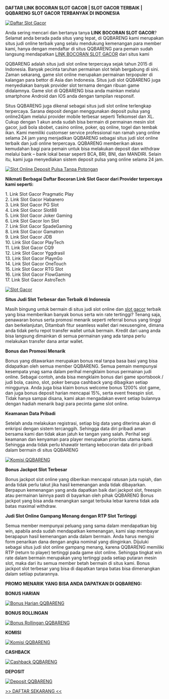 **DAFTAR LINK BOCORAN SLOT GACOR | SLOT GACOR TERBAIK | QQBARENG SLOT GACOR TERBANYAK DI INDONESIA**

[![Daftar Slot Gacor](https://ik.imagekit.io/qqbareng/tr:w-250,h-auto/daftar_slotgacor_qqbareng?ik-sdk-version=javascript-1.4.3&updatedAt=1647658638355)](https://172.105.117.56/)

Anda sering mencari dan bertanya tanya **LINK BOCORAN SLOT GACOR**? Selamat anda berada pada situs yang tepat, di QQBARENG kami merupakan situs judi online terbaik yang selalu mendukung kemenangan para member kami, hanya dengan mendaftar di situs QQBARENG para pemain sudah langsung mendapatkan [LINK BOCORAN SLOT GACOR](https://172.105.117.56/) dari situs kami

QQBARENG adalah situs judi slot online terpercaya sejak tahun 2015 di Indonesia. Banyak pecinta taruhan permainan slot telah bergabung di sini. Zaman sekarang, game slot online merupakan permainan terpopuler di kalangan para bettor di Asia dan Indonesia. Situs judi slot QQBARENG juga menyediakan banyak provider slot ternama dengan ribuan game didalamnya. Game slot di QQBARENG bisa anda mainkan melalui smartphone Android dan IOS anda dengan tampilan responsif.

Situs QQBARENG juga dikenal sebagai situs judi slot online terlengkap terpercaya. Sarana deposit dengan menggunakan deposit pulsa yang online24jam melalui provider mobile terbesar seperti Telkomsel dan XL. Cukup dengan 1 akun anda sudah bisa bermain di permainan mesin slot gacor, judi bola sbobet, casino online, poker, qq online, togel dan tembak ikan. Kami memiliki customser service professional nan ramah yang online selama 24 jam yang menjadikan QQBARENG sebagai situs judi slot online terbaik dan judi online terpercaya. QQBARENG memberikan akses kemudahan bagi para pemain untuk bisa melakukan deposit dan withdraw melalui bank – bank lokal besar seperti BCA, BRI, BNI, dan MANDIRI. Selain itu, kami juga menyediakan sistem deposit pulsa yang online selama 24 jam.

[![Slot Online Deposit Pulsa Tanpa Potongan](https://ik.imagekit.io/qqbareng/tr:w-550,h-auto/deposit_qqbareng?ik-sdk-version=javascript-1.4.3&updatedAt=1647658560463)](https://172.105.117.56/)

**Nikmati Berbagai Daftar Bocoran Link Slot Gacor dari Provider terpercaya kami seperti:**

1\. Link Slot Gacor Pragmatic Play  
2\. Link Slot Gacor Habanero  
3\. Link Slot Gacor PG Slot  
4\. Link Slot Gacor Slot88  
5\. Link Slot Gacor Joker Gaming  
6\. Link Slot Gacor Ion Slot  
7\. Link Slot Gacor SpadeGaming  
8\. Link Slot Gacor Gamatron  
9\. Link Slot Gacor JDB  
10\. Link Slot Gacor PlayTech  
11\. Link Slot Gacor CQ9  
12\. Link Slot Gacor Yggdrasil  
13\. Link Slot Gacor PlaynGo  
14\. Link Slot Gacor OneTouch  
15\. Link Slot Gacor RTG Slot  
16\. Link Slot Gacor FlowGaming  
17\. Link Slot Gacor AstroTech

[![Slot Gacor](https://ik.imagekit.io/qqbareng/tr:w-400,h-auto/slotgacor_qqbareng?ik-sdk-version=javascript-1.4.3&updatedAt=1647658690205)](https://172.105.117.56/)

**Situs Judi Slot Terbesar dan Terbaik di Indonesia**

Masih bingung untuk bermain di situs judi slot online dan [slot gacor](https://172.105.117.56/) terbaik yang bisa memberikan banyak bonus serta win rate tertinggi? Tenang saja, penawaran bonus serta promosi menarik seperti referral bonus yang tinggi dan berkelanjutan, Ditambah fitur seamless wallet dari nexusengine, dimana anda tidak perlu repot transfer wallet untuk bermain. Kredit dari uang anda bisa langsung dimainkan di semua permainan yang ada tanpa perlu melakukan transfer dana antar wallet.

**Bonus dan Promosi Menarik**

Bonus yang ditawarkan merupakan bonus real tanpa basa basi yang bisa didapatkan oleh semua member QQBARENG. Semua pemain mempunyai kesempata ynag sama dalam perihal mengklaim bonus permainan judi online. Sebagai contoh, anda bisa mengklaim bonus dari game sportsbook / judi bola, casino, slot, poker berupa cashback yang dibagikan setiap minggunya. Anda juga bisa klaim bonus welcome bonus 1200% slot game, dan juga bonus deposit harian mencapai 15%, serta event freespin slot. Tidak hanya sampai disana, kami akan mengadakan event setiap bulannya dengan hadiah menarik bagi para pecinta game slot online.

**Keamanan Data Pribadi**

Setelah anda melakukan registrasi, setiap big data yang diterima akan di enkripsi dengan sistem tercanggih. Sehingga data diri pribadi aman bersama kami dan tidak akan jatuh ke tangan yang salah. Perihal segi keamanan dan kenyaman para player merupakan prioritas utama kami. Sehingga anda tidak perlu khawatir tentang kebocoran data diri pribadi dalam bermain di situs QQBARENG

[![Komisi QQBARENG](https://ik.imagekit.io/qqbareng/tr:w-550,h-auto/komisi_referral_pFnEIwhPx?ik-sdk-version=javascript-1.4.3&updatedAt=1647660948684)](https://172.105.117.56/)

**Bonus Jackpot Slot Terbesar**

Bonus jackpot slot online yang diberikan mencapai ratusan juta rupiah, dan anda tidak perlu takut jika hasil kemenangan anda tidak dibayarkan. Berpapun kemenangan yang anda dapatkan baik dari jackpot slot, freespin atau permainan lainnya pasti di bayarkan oleh pihak QQBARENG Bonus jackpot yang bisa anda menangkan sangat terbuka lebar karena tidak ada batas maximal withdraw.

**Judi Slot Online Gampang Menang dengan RTP Slot Tertinggi**

Semua member mempunyai peluang yang sama dalam mendapatkan big win, apabila anda sudah mendapatkan kemenangan, kami siap membayar berapapun hasil kemenangan anda dalam bermain. Anda harus mengisi form penarikan dana dengan angka nominal yang diinginkan. Dijuluki sebagai situs judi slot online gampang menang, karena QQBARENG memiliki RTP (return to player) tertinggi pada game slot online. Sehingga tingkat win rate dalam bermain merupakan yang tertinggi pada setiap putaran mesin slot, maka dari itu semua member betah bermain di situs kami. Bonus jackpot slot terbesar yang bisa di dapatkan tanpa batas bisa dimenangkan dalam setiiap putarannya.

**PROMO MENARIK YANG BISA ANDA DAPATKAN DI QQBARENG:**

**BONUS HARIAN**

[![Bonus Harian QQBARENG](https://ik.imagekit.io/qqbareng/tr:w-325,h-auto/bonus_harian_qqbareng?ik-sdk-version=javascript-1.4.3&updatedAt=1647657383988)](https://172.105.117.56/)

**BONUS ROLLINGAN**

[![Bonus Rollingan QQBARENG](https://ik.imagekit.io/qqbareng/tr:w-325,h-auto/bonus_qqbareng?ik-sdk-version=javascript-1.4.3&updatedAt=1647657352352)](https://172.105.117.56/)

**KOMISI**

[![Komisi QQBARENG](https://ik.imagekit.io/qqbareng/tr:w-325,h-auto/komisi_qqbareng?ik-sdk-version=javascript-1.4.3&updatedAt=1647657365483)](https://172.105.117.56/)

**CASHBACK**

[![Cashback QQBARENG](https://ik.imagekit.io/qqbareng/tr:w-325,h-auto/cashback_qqbareng?ik-sdk-version=javascript-1.4.3&updatedAt=1647657398319)](https://172.105.117.56/)

**DEPOSIT**

[![Deposit QQBARENG](https://ik.imagekit.io/qqbareng/tr:w-325,h-auto/deposit_qqbareng1_y41IJX4ym?ik-sdk-version=javascript-1.4.3&updatedAt=1647661101764)](https://172.105.117.56/)

[\>> DAFTAR SEKARANG <<](https://172.105.117.56/desktop/register)
